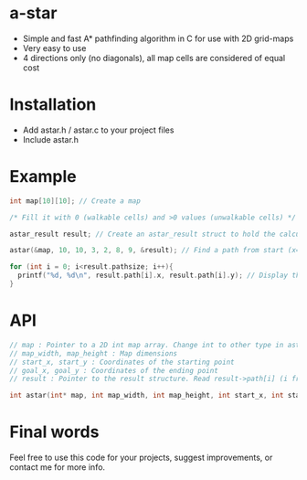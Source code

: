 # a-star
* Simple and fast A* pathfinding algorithm in C for use with 2D grid-maps
* Very easy to use
* 4 directions only (no diagonals), all map cells are considered of equal cost

# Installation
* Add astar.h / astar.c to your project files
* Include astar.h

# Example
```C
int map[10][10]; // Create a map

/* Fill it with 0 (walkable cells) and >0 values (unwalkable cells) */

astar_result result; // Create an astar_result struct to hold the calculated paths

astar(&map, 10, 10, 3, 2, 8, 9, &result); // Find a path from start (x=3, y=2) to goal(x=8, y=9)

for (int i = 0; i<result.pathsize; i++){
  printf("%d, %d\n", result.path[i].x, result.path[i].y); // Display the path
}
```

# API

```C
// map : Pointer to a 2D int map array. Change int to other type in astar.h / astar.c if your map don't use integers...
// map_width, map_height : Map dimensions
// start_x, start_y : Coordinates of the starting point
// goal_x, goal_y : Coordinates of the ending point
// result : Pointer to the result structure. Read result->path[i] (i from 0 to result->pathsize-1) to get your path.

int astar(int* map, int map_width, int map_height, int start_x, int start_y, int goal_x, int goal_y, astar_result* result);
```

# Final words

Feel free to use this code for your projects, suggest improvements, or contact me for more info.
